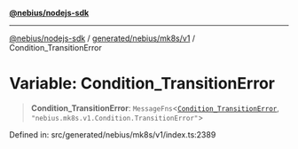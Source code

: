 [**@nebius/nodejs-sdk**](../../../../../README.md)

***

[@nebius/nodejs-sdk](../../../../../README.md) / [generated/nebius/mk8s/v1](../README.md) / Condition\_TransitionError

# Variable: Condition\_TransitionError

> **Condition\_TransitionError**: `MessageFns`\<[`Condition_TransitionError`](../interfaces/Condition_TransitionError.md), `"nebius.mk8s.v1.Condition.TransitionError"`\>

Defined in: src/generated/nebius/mk8s/v1/index.ts:2389
